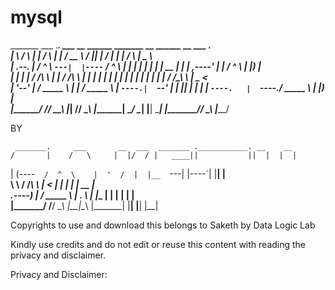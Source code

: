 # mysql


 _______       ___   .___________.    ___          __        ______     _______  __    ______     __          ___      .______      
|       \     /   \  |           |   /   \        |  |      /  __  \   /  _____||  |  /      |   |  |        /   \     |   _  \     
|  .--.  |   /  ^  \ `---|  |----`  /  ^  \       |  |     |  |  |  | |  |  __  |  | |  ,----'   |  |       /  ^  \    |  |_)  |    
|  |  |  |  /  /_\  \    |  |      /  /_\  \      |  |     |  |  |  | |  | |_ | |  | |  |        |  |      /  /_\  \   |   _  <     
|  '--'  | /  _____  \   |  |     /  _____  \     |  `----.|  `--'  | |  |__| | |  | |  `----.   |  `----./  _____  \  |  |_)  |    
|_______/ /__/     \__\  |__|    /__/     \__\    |_______| \______/   \______| |__|  \______|   |_______/__/     \__\ |______/     
                                                                                                                                    
                                                                                                                               
   BY                                                                                                                                 
                                                                                                                               
     _______.     ___       __  ___  _______ .___________. __    __                                                                 
    /       |    /   \     |  |/  / |   ____||           ||  |  |  |                                                                
   |   (----`   /  ^  \    |  '  /  |  |__   `---|  |----`|  |__|  |                                                                
    \   \      /  /_\  \   |    <   |   __|      |  |     |   __   |                                                                
.----)   |    /  _____  \  |  .  \  |  |____     |  |     |  |  |  |                                                                
|_______/    /__/     \__\ |__|\__\ |_______|    |__|     |__|  |__|                                                                
                                                                                                                                    
                                                                  
Copyrights to use and download this belongs to Saketh by Data Logic Lab 

Kindly use credits and do not edit or reuse this content with reading the privacy and disclaimer. 

Privacy and Disclaimer:

